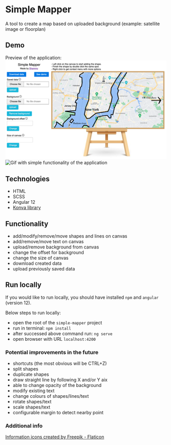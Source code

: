 # Simple Mapper

A tool to create a map based on uploaded background (example: satellite image or floorplan)

## Demo

Preview of the application:
![Screenshot from the demo of the application](https://github.com/palprz/simple-mapper/blob/master/github/img/demo.png)
![Gif with simple functionality of the application](https://media.giphy.com/media/vFKqnCdLPNOKc/giphy.gif)

## Technologies

- HTML
- SCSS
- Angular 12
- [Konva library](https://konvajs.org/)

## Functionality

- add/modify/remove/move shapes and lines on canvas
- add/remove/move text on canvas
- upload/remove background from canvas
- change the offset for background
- change the size of canvas
- download created data
- upload previously saved data

## Run locally

If you would like to run locally, you should have installed `npm` and `angular` (version 12). 

Below steps to run locally:
- open the root of the `simple-mapper` project
- run in terminal: `npm install`
- after successed above command run: `ng serve`
- open browser with URL `localhost:4200`

### Potential improvements in the future 

- shortcuts (the most obvious will be CTRL+Z)
- split shapes
- duplicate shapes
- draw straight line by following X and/or Y aix
- able to change opacity of the background
- modify existing text
- change colours of shapes/lines/text
- rotate shapes/text
- scale shapes/text
- configurable margin to detect nearby point

### Additional info

[Information icons created by Freepik - Flaticon](https://www.flaticon.com/free-icons/information)
